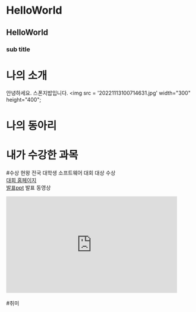 # HelloWorld
## HelloWorld
### sub title

# 나의 소개
안녕하세요. 스폰지밥입니다.
<img src = '20221113100714631.jpg' width="300" height="400";

# 나의 동아리

# 내가 수강한 과목

#수상 현왕
전국 대학생 소프트웨어 대회 대상 수상 <br>
[대회 홈페이지](https://www.naver.com) <br>
[발표ppt](/presentatioin.pptx) 
발표 동영상
<iframe width="460" height="260" src="https://www.youtube.com/embed/W9PWPf1Qzls" title="ATEEZ 에이티즈 - Answer Stage Mix(교차편집) Special Edit." frameborder="0" allow="accelerometer; autoplay; clipboard-write; encrypted-media; gyroscope; picture-in-picture; web-share" allowfullscreen></iframe>

#취미
